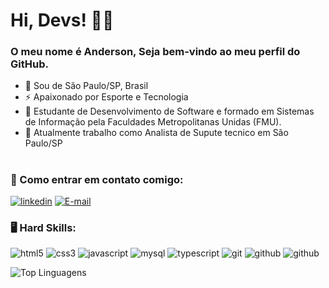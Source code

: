 # Hi, Devs! 👋😊

### O meu nome é Anderson, Seja bem-vindo ao meu perfil do GitHub.
- 🔰 Sou de São Paulo/SP, Brasil
- ⚡ Apaixonado por Esporte e Tecnologia
- 🧠 Estudante de Desenvolvimento de Software e formado em Sistemas de Informação pela Faculdades Metropolitanas Unidas (FMU).
- 🏦 Atualmente trabalho como Analista de Supute tecnico em São Paulo/SP

#

### :calling: Como entrar em contato comigo:
[![linkedin](https://img.shields.io/badge/LinkedIn-0077B5?style=for-the-badge&logo=linkedin&logoColor=white)](https://www.linkedin.com/in/anderson-nazario/)
[![E-mail](https://img.shields.io/badge/Gmail-D14836?style=for-the-badge&logo=gmail&logoColor=white)](https://anderson.angelo1992@gmail.com)


### 🖥️ Hard Skills:
![html5](https://img.shields.io/badge/HTML5-E34F26?style=for-the-badge&logo=html5&logoColor=white)
![css3](https://img.shields.io/badge/CSS3-1572B6?style=for-the-badge&logo=css3&logoColor=white)
![javascript](https://img.shields.io/badge/JavaScript-323330?style=for-the-badge&logo=javascript&logoColor=F7DF1E)
![mysql](https://img.shields.io/badge/MySQL-005C84?style=for-the-badge&logo=mysql&logoColor=white)
![typescript](https://img.shields.io/badge/TypeScript-007ACC?style=for-the-badge&logo=typescript&logoColor=white)
![git](https://img.shields.io/badge/GIT-E44C30?style=for-the-badge&logo=git&logoColor=white)
![github](https://img.shields.io/badge/GitHub-100000?style=for-the-badge&logo=github&logoColor=white)
![github](https://img.shields.io/badge/Node%20js-339933?style=for-the-badge&logo=nodedotjs&logoColor=white)


![Top Linguagens](https://github-readme-stats.vercel.app/api/top-langs/?username=AndersonNazario&theme=tokyonight&custom_title=Top%20%Linguagem)

<!--
**AndersonNazario/AndersonNazario** is a ✨ _special_ ✨ repository because its `README.md` (this file) appears on your GitHub profile.

Here are some ideas to get you started:

- 🔭 I’m currently working on ...
- 🌱 I’m currently learning ...
- 👯 I’m looking to collaborate on ...
- 🤔 I’m looking for help with ...
- 💬 Ask me about ...
- 📫 How to reach me: ...
- 😄 Pronouns: ...
- ⚡ Fun fact: ...
-->

